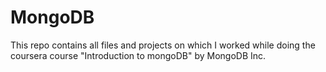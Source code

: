 # MongoDB
This repo contains all files and projects on which I worked while doing the coursera course "Introduction to mongoDB" by MongoDB Inc.

